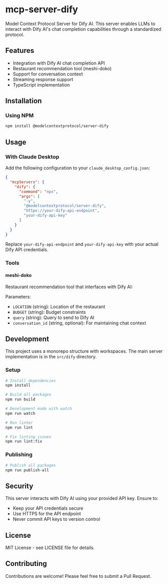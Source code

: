 # mcp-server-dify

Model Context Protocol Server for Dify AI. This server enables LLMs to interact with Dify AI's chat completion capabilities through a standardized protocol.

## Features

- Integration with Dify AI chat completion API
- Restaurant recommendation tool (meshi-doko)
- Support for conversation context
- Streaming response support
- TypeScript implementation

## Installation

### Using NPM

```bash
npm install @modelcontextprotocol/server-dify
```

## Usage

### With Claude Desktop

Add the following configuration to your `claude_desktop_config.json`:

```json
{
  "mcpServers": {
    "dify": {
      "command": "npx",
      "args": [
        "-y",
        "@modelcontextprotocol/server-dify",
        "https://your-dify-api-endpoint",
        "your-dify-api-key"
      ]
    }
  }
}
```

Replace `your-dify-api-endpoint` and `your-dify-api-key` with your actual Dify API credentials.

### Tools

#### meshi-doko

Restaurant recommendation tool that interfaces with Dify AI:

Parameters:
- `LOCATION` (string): Location of the restaurant
- `BUDGET` (string): Budget constraints
- `query` (string): Query to send to Dify AI
- `conversation_id` (string, optional): For maintaining chat context

## Development

This project uses a monorepo structure with workspaces. The main server implementation is in the `src/dify` directory.

### Setup

```bash
# Install dependencies
npm install

# Build all packages
npm run build

# Development mode with watch
npm run watch

# Run linter
npm run lint

# Fix linting issues
npm run lint:fix
```

### Publishing

```bash
# Publish all packages
npm run publish-all
```

## Security

This server interacts with Dify AI using your provided API key. Ensure to:
- Keep your API credentials secure
- Use HTTPS for the API endpoint
- Never commit API keys to version control

## License

MIT License - see LICENSE file for details.

## Contributing

Contributions are welcome! Please feel free to submit a Pull Request.

